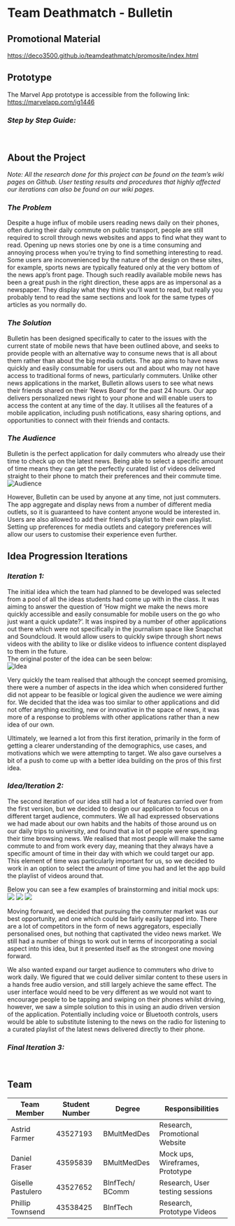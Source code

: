 # Team Deathmatch - Bulletin

## Promotional Material 
https://deco3500.github.io/teamdeathmatch/promosite/index.html 
 
## Prototype
The Marvel App prototype is accessible from the following link: <br>
https://marvelapp.com/ig1446 <br>
### _Step by Step Guide:_
 
## About the Project 
_Note: All the research done for this project can be found on the team’s wiki pages on Github. User testing results and procedures that highly affected our iterations can also be found on our wiki pages._
 
### _The Problem_
Despite a huge influx of mobile users reading news daily on their phones, often during their daily commute on public transport, people are still required to scroll through news websites and apps to find what they want to read. Opening up news stories one by one is a time consuming and annoying process when you’re trying to find something interesting to read. Some users are inconvenienced by the nature of the design on these sites, for example, sports news are typically featured only at the very bottom of the news app’s front page. Though such readily available mobile news has been a great push in the right direction, these apps are as impersonal as a newspaper. They display what they think you’ll want to read, but really you probably tend to read the same sections and look for the same types of articles as you normally do. <br>

### _The Solution_
Bulletin has been designed specifically to cater to the issues with the current state of mobile news that have been outlined above, and seeks to provide people with an alternative way to consume news that is all about them rather than about the big media outlets. The app aims to have news quickly and easily consumable for users out and about who may not have access to traditional forms of news, particularly commuters. Unlike other news applications in the market, Bulletin allows users to see what news their friends shared on their ‘News Board’ for the past 24 hours. Our app delivers personalized news right to your phone and will enable users to access the content at any time of the day. It utilises all the features of a mobile application, including push notifications, easy sharing options, and opportunities to connect with their friends and contacts.
 
### _The Audience_
Bulletin is the perfect application for daily commuters who already use their time to check up on the latest news. Being able to select a specific amount of time means they can get the perfectly curated list of videos delivered straight to their phone to match their preferences and their commute time. <br>
![Audience](https://i.gyazo.com/5502d5569ca5f6e95ed0d9c9a5d872aa.png)

However, Bulletin can be used by anyone at any time, not just commuters. The app aggregate and display news from a number of different media outlets, so it is guaranteed to have content anyone would be interested in. Users are also allowed to add their friend’s playlist to their own playlist. Setting up preferences for media outlets and category preferences will allow our users to customise their experience even further.
 
## Idea Progression Iterations 
### _Iteration 1:_ <br>
The initial idea which the team had planned to be developed was selected from a pool of all the ideas students had come up with in the class. It was aiming to answer the question of ‘How might we make the news more quickly accessible and easily consumable for mobile users on the go who just want a quick update?’. It was inspired by a number of other applications out there which were not specifically in the journalism space like Snapchat and Soundcloud. It would allow users to quickly swipe through short news videos with the ability to like or dislike videos to influence content displayed to them in the future. <br>
The original poster of the idea can be seen below: <br>
![Idea](https://i.gyazo.com/30c7ce60edb8ff244412fa2e7c15f758.png) <br>

Very quickly the team realised that although the concept seemed promising, there were a number of aspects in the idea which when considered further did not appear to be feasible or logical given the audience we were aiming for. We decided that the idea was too similar to other applications and did not offer anything exciting, new or innovative in the space of news, it was more of a response to problems with other applications rather than a new idea of our own. <br>

Ultimately, we learned a lot from this first iteration, primarily in the form of getting a clearer understanding of the demographics, use cases, and motivations which we were attempting to target. We also gave ourselves a bit of a push to come up with a better idea building on the pros of this first idea. <br>

### _Idea/Iteration 2:_ <br>
The second iteration of our idea still had a lot of features carried over from the first version, but we decided to design our application to focus on a different target audience, commuters. We all had expressed observations we had made about our own habits and the habits of those around us on our daily trips to university, and found that a lot of people were spending their time browsing news. We realised that most people will make the same commute to and from work every day, meaning that they always have a specific amount of time in their day with which we could target our app. This element of time was particularly important for us, so we decided to work in an option to select the amount of time you had and let the app build the playlist of videos around that. <br>

Below you can see a few examples of brainstorming and initial mock ups: <br>
![](https://i.gyazo.com/6ac3e63ca736e29da839938d93a77d5d.jpg)
![](https://i.gyazo.com/083af1c0fd8fb3ef860b2c4d1908d81b.jpg)
![](https://i.gyazo.com/0de397b5df6514fb37147432cb74fd6c.png)

Moving forward, we decided that pursuing the commuter market was our best opportunity, and one which could be fairly easily tapped into. There are a lot of competitors in the form of news aggregators, especially personalised ones, but nothing that captivated the video news market. We still had a number of things to work out in terms of incorporating a social aspect into this idea, but it presented itself as the strongest one moving forward. <br>

We also wanted expand our target audience to commuters who drive to work daily. We figured that we could deliver similar content to these users in a hands free audio version, and still largely achieve the same effect. The user interface would need to be very different as we would not want to encourage people to be tapping and swiping on their phones whilst driving, however, we saw a simple solution to this in using an audio driven version of the application. Potentially including voice or Bluetooth controls, users would be able to substitute listening to the news on the radio for listening to a curated playlist of the latest news delivered directly to their phone. <br>

### _Final Iteration 3:_ <br>
 
 
 
## Team 

Team Member  | Student Number | Degree        | Responsibilities 
------------- | ------------- | ------------- | ---------------- 
Astrid Farmer |43527193       |BMultMedDes     |Research, Promotional Website
Daniel Fraser |43595839       |BMultMedDes    |Mock ups, Wireframes, Prototype
Giselle Pastulero |43527652   | BInfTech/ BComm  |Research, User testing sessions
Phillip Townsend | 43538425   |BInfTech       |Research, Prototype Videos


